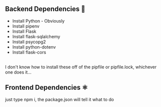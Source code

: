 ## Backend Dependencies 🐍

- Install Python - Obviously
- Install pipenv
- Install Flask
- Install flask-sqlalchemy
- Install psycopg2
- Install python-dotenv
- Install flask-cors
<br>
 I don't know how to install these off of the pipfile or pipfile.lock, whichever one does it...

## Frontend Dependencies ⚛
just type npm i, the package.json will tell it what to do
